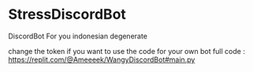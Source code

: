 # StressDiscordBot
 DiscordBot For you indonesian degenerate
 
change the token if you want to use the code for your own bot 
full code : https://replit.com/@Ameeeek/WangyDiscordBot#main.py
